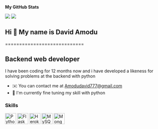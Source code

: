 <b>My GitHub Stats</b>

<a href="http://www.github.com/Am0du" align='left'><img src="https://github-readme-streak-stats.herokuapp.com/?user=am0du&stroke=ffffff&background=1c1917&ring=0891b2&fire=0891b2&currStreakNum=ffffff&currStreakLabel=0891b2&sideNums=ffffff&sideLabels=ffffff&dates=ffffff&hide_border=true" /></a>
<a href="https://github.com/am0du/github-readme-stats" ><img src="https://github-readme-stats.vercel.app/api/top-langs/?username=am0du&layout=compact" /></a>

## Hi 👋 My name is David Amodu
============================

Backend web developer
---------------------

I have been coding for 12 months now and i have developed a likeness for solving problems at the backend with python 

* ✉️  You can contact me at [Amodudavid777@gmail.com](mailto:amodudavid777@gmail.com)
* 🧠  I'm currently fine tuning my skill with python
### Skills

<p align="left">
<a href="https://www.python.org/" target="_blank" rel="noreferrer"><img src="https://raw.githubusercontent.com/danielcranney/readme-generator/main/public/icons/skills/python-colored.svg" width="36" height="36" alt="Python" /></a>
<a href="https://flask.palletsprojects.com/en/2.0.x/" target="_blank" rel="noreferrer"><img src="https://raw.githubusercontent.com/danielcranney/readme-generator/main/public/icons/skills/flask-colored-dark.svg" width="36" height="36" alt="Flask" /></a>
<a href="https://www.heroku.com/" target="_blank" rel="noreferrer"><img src="https://raw.githubusercontent.com/danielcranney/readme-generator/main/public/icons/skills/heroku-colored.svg" width="36" height="36" alt="Heroku" /></a>
<a href="https://www.mysql.com/" target="_blank" rel="noreferrer"><img src="https://raw.githubusercontent.com/danielcranney/readme-generator/main/public/icons/skills/mysql-colored.svg" width="36" height="36" alt="MySQL" /></a>
<a href="https://www.mongodb.com/" target="_blank" rel="noreferrer"><img src="https://raw.githubusercontent.com/danielcranney/readme-generator/main/public/icons/skills/mongodb-colored.svg" width="36" height="36" alt="MongoDB" /></a>
</p>
